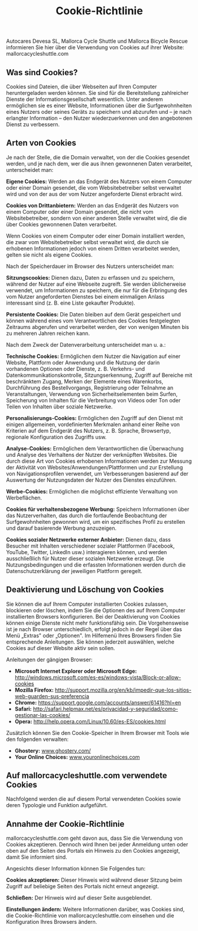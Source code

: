 ﻿---
title: "Cookie-Richtlinie"
translationKey: cookie-policy
---

Autocares Devesa SL, Mallorca Cycle Shuttle und Mallorca Bicycle Rescue informieren Sie hier über die Verwendung von Cookies auf ihrer Website: mallorcacycleshuttle.com

## Was sind Cookies?

Cookies sind Dateien, die über Webseiten auf Ihren Computer heruntergeladen werden können. Sie sind für die Bereitstellung zahlreicher Dienste der Informationsgesellschaft wesentlich. Unter anderem ermöglichen sie es einer Website, Informationen über die Surfgewohnheiten eines Nutzers oder seines Geräts zu speichern und abzurufen und – je nach erlangter Information – den Nutzer wiederzuerkennen und den angebotenen Dienst zu verbessern.

## Arten von Cookies

Je nach der Stelle, die die Domain verwaltet, von der die Cookies gesendet werden, und je nach dem, wer die aus ihnen gewonnenen Daten verarbeitet, unterscheidet man:

**Eigene Cookies:** Werden an das Endgerät des Nutzers von einem Computer oder einer Domain gesendet, die vom Websitebetreiber selbst verwaltet wird und von der aus der vom Nutzer angeforderte Dienst erbracht wird.

**Cookies von Drittanbietern:** Werden an das Endgerät des Nutzers von einem Computer oder einer Domain gesendet, die nicht vom Websitebetreiber, sondern von einer anderen Stelle verwaltet wird, die die über Cookies gewonnenen Daten verarbeitet.

Wenn Cookies von einem Computer oder einer Domain installiert werden, die zwar vom Websitebetreiber selbst verwaltet wird, die durch sie erhobenen Informationen jedoch von einem Dritten verarbeitet werden, gelten sie nicht als eigene Cookies.

Nach der Speicherdauer im Browser des Nutzers unterscheidet man:

**Sitzungscookies:** Dienen dazu, Daten zu erfassen und zu speichern, während der Nutzer auf eine Webseite zugreift. Sie werden üblicherweise verwendet, um Informationen zu speichern, die nur für die Erbringung des vom Nutzer angeforderten Dienstes bei einem einmaligen Anlass interessant sind (z. B. eine Liste gekaufter Produkte).

**Persistente Cookies:** Die Daten bleiben auf dem Gerät gespeichert und können während eines vom Verantwortlichen des Cookies festgelegten Zeitraums abgerufen und verarbeitet werden, der von wenigen Minuten bis zu mehreren Jahren reichen kann.

Nach dem Zweck der Datenverarbeitung unterscheidet man u. a.:

**Technische Cookies:** Ermöglichen dem Nutzer die Navigation auf einer Website, Plattform oder Anwendung und die Nutzung der darin vorhandenen Optionen oder Dienste, z. B. Verkehrs- und Datenkommunikationskontrolle, Sitzungserkennung, Zugriff auf Bereiche mit beschränktem Zugang, Merken der Elemente eines Warenkorbs, Durchführung des Bestellvorgangs, Registrierung oder Teilnahme an Veranstaltungen, Verwendung von Sicherheitselementen beim Surfen, Speicherung von Inhalten für die Verbreitung von Videos oder Ton oder Teilen von Inhalten über soziale Netzwerke.

**Personalisierungs-Cookies:** Ermöglichen den Zugriff auf den Dienst mit einigen allgemeinen, vordefinierten Merkmalen anhand einer Reihe von Kriterien auf dem Endgerät des Nutzers, z. B. Sprache, Browsertyp, regionale Konfiguration des Zugriffs usw.

**Analyse-Cookies:** Ermöglichen dem Verantwortlichen die Überwachung und Analyse des Verhaltens der Nutzer der verknüpften Websites. Die durch diese Art von Cookies erhobenen Informationen werden zur Messung der Aktivität von Websites/Anwendungen/Plattformen und zur Erstellung von Navigationsprofilen verwendet, um Verbesserungen basierend auf der Auswertung der Nutzungsdaten der Nutzer des Dienstes einzuführen.

**Werbe-Cookies:** Ermöglichen die möglichst effiziente Verwaltung von Werbeflächen.

**Cookies für verhaltensbezogene Werbung:** Speichern Informationen über das Nutzerverhalten, das durch die fortlaufende Beobachtung der Surfgewohnheiten gewonnen wird, um ein spezifisches Profil zu erstellen und darauf basierende Werbung anzuzeigen.

**Cookies sozialer Netzwerke externer Anbieter:** Dienen dazu, dass Besucher mit Inhalten verschiedener sozialer Plattformen (Facebook, YouTube, Twitter, LinkedIn usw.) interagieren können, und werden ausschließlich für Nutzer dieser sozialen Netzwerke erzeugt. Die Nutzungsbedingungen und die erfassten Informationen werden durch die Datenschutzerklärung der jeweiligen Plattform geregelt.

## Deaktivierung und Löschung von Cookies

Sie können die auf Ihrem Computer installierten Cookies zulassen, blockieren oder löschen, indem Sie die Optionen des auf Ihrem Computer installierten Browsers konfigurieren. Bei der Deaktivierung von Cookies können einige Dienste nicht mehr funktionsfähig sein. Die Vorgehensweise ist je nach Browser unterschiedlich, erfolgt jedoch in der Regel über das Menü „Extras" oder „Optionen". Im Hilfemenü Ihres Browsers finden Sie entsprechende Anleitungen. Sie können jederzeit auswählen, welche Cookies auf dieser Website aktiv sein sollen.

Anleitungen der gängigen Browser:

- **Microsoft Internet Explorer oder Microsoft Edge:** http://windows.microsoft.com/es-es/windows-vista/Block-or-allow-cookies
- **Mozilla Firefox:** http://support.mozilla.org/en/kb/impedir-que-los-sitios-web-guarden-sus-preferencia
- **Chrome:** https://support.google.com/accounts/answer/61416?hl=en
- **Safari:** http://safari.helpmax.net/es/privacidad-y-seguridad/como-gestionar-las-cookies/
- **Opera:** http://help.opera.com/Linux/10.60/es-ES/cookies.html

Zusätzlich können Sie den Cookie-Speicher in Ihrem Browser mit Tools wie den folgenden verwalten:

- **Ghostery:** www.ghostery.com/
- **Your Online Choices:** www.youronlinechoices.com

## Auf mallorcacycleshuttle.com verwendete Cookies

Nachfolgend werden die auf diesem Portal verwendeten Cookies sowie deren Typologie und Funktion aufgeführt.

## Annahme der Cookie-Richtlinie

mallorcacycleshuttle.com geht davon aus, dass Sie die Verwendung von Cookies akzeptieren. Dennoch wird Ihnen bei jeder Anmeldung unten oder oben auf den Seiten des Portals ein Hinweis zu den Cookies angezeigt, damit Sie informiert sind.

Angesichts dieser Information können Sie Folgendes tun:

**Cookies akzeptieren:** Dieser Hinweis wird während dieser Sitzung beim Zugriff auf beliebige Seiten des Portals nicht erneut angezeigt.

**Schließen:** Der Hinweis wird auf dieser Seite ausgeblendet.

**Einstellungen ändern:** Weitere Informationen darüber, was Cookies sind, die Cookie-Richtlinie von mallorcacycleshuttle.com einsehen und die Konfiguration Ihres Browsers ändern.
